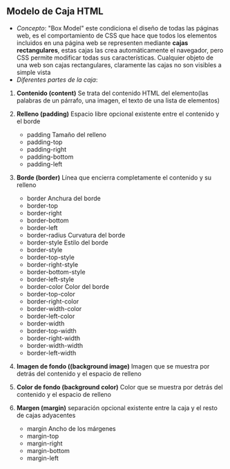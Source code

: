 ## Modelo de Caja HTML

- *Concepto*: "Box Model" este condiciona el diseño de todas las páginas web, es el comportamiento de CSS que hace que todos los elementos incluidos en una página web se representen mediante **cajas rectangulares**, estas cajas las crea automáticamente el navegador, pero CSS permite modificar todas sus características.
Cualquier objeto de una web son cajas rectangulares, claramente las cajas no son visibles a simple vista
- *Diferentes partes de la caja*:
1. **Contenido (content)** Se trata del contenido HTML del elemento(las palabras de un párrafo, una imagen, el texto de una lista de elementos)
2. **Relleno (padding)** Espacio libre opcional existente entre el contenido y el borde
    - padding Tamaño del relleno
    - padding-top 
    - padding-right 
    - padding-bottom 
    - padding-left 
3. **Borde (border)** Línea que encierra completamente el contenido y su relleno
    - border Anchura del borde
    - border-top 
    - border-right 
    - border-bottom 
    - border-left
    - border-radius Curvatura del borde 
    - border-style Estilo del borde
    - border-style
    - border-top-style
    - border-right-style
    - border-bottom-style
    - border-left-style
    - border-color Color del borde
    - border-top-color
    - border-right-color
    - border-width-color
    - border-left-color
    - border-width 
    - border-top-width
    - border-right-width
    - border-width-width
    - border-left-width

4. **Imagen de fondo ((background image)** Imagen que se muestra por detrás del contenido y el espacio de relleno
5. **Color de fondo (background color)** Color que se muestra por detrás del contenido y el espacio de relleno
6. **Margen (margin)** separación opcional existente entre la caja y el resto de cajas adyacentes
    - margin Ancho de los márgenes
    - margin-top 
    - margin-right 
    - margin-bottom 
    - margin-left 

